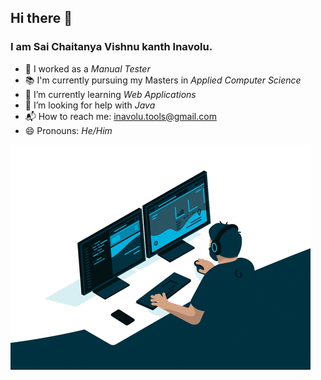 ## Hi there 👋
### I am Sai Chaitanya Vishnu kanth Inavolu. 

- 🔭 I worked as a *Manual Tester*
- 📚 I'm currently pursuing my Masters in *Applied Computer Science*
- 🌱 I’m currently learning *Web Applications*
- 🤔 I’m looking for help with *Java*
- 📬 How to reach me: inavolu.tools@gmail.com
- 😄 Pronouns: *He/Him*

![](ai-personalization-seo.gif)
